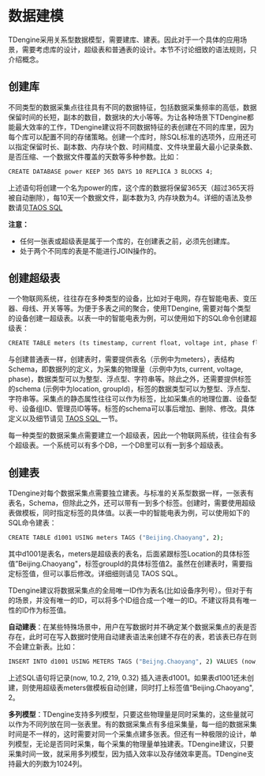 

# 数据建模

TDengine采用关系型数据模型，需要建库、建表。因此对于一个具体的应用场景，需要考虑库的设计，超级表和普通表的设计。本节不讨论细致的语法规则，只介绍概念。

## 创建库

不同类型的数据采集点往往具有不同的数据特征，包括数据采集频率的高低，数据保留时间的长短，副本的数目，数据块的大小等等。为让各种场景下TDengine都能最大效率的工作，TDengine建议将不同数据特征的表创建在不同的库里，因为每个库可以配置不同的存储策略。创建一个库时，除SQL标准的选项外，应用还可以指定保留时长、副本数、内存块个数、时间精度、文件块里最大最小记录条数、是否压缩、一个数据文件覆盖的天数等多种参数。比如：

```cmd
CREATE DATABASE power KEEP 365 DAYS 10 REPLICA 3 BLOCKS 4;
```
上述语句将创建一个名为power的库，这个库的数据将保留365天（超过365天将被自动删除），每10天一个数据文件，副本数为3, 内存块数为4。详细的语法及参数请见<a href="https://www.taosdata.com/cn/documentation20/taos-sql/">TAOS SQL </a>

**注意：**

- 任何一张表或超级表是属于一个库的，在创建表之前，必须先创建库。
- 处于两个不同库的表是不能进行JOIN操作的。

## 创建超级表
一个物联网系统，往往存在多种类型的设备，比如对于电网，存在智能电表、变压器、母线、开关等等。为便于多表之间的聚合，使用TDengine, 需要对每个类型的设备创建一超级表。以表一中的智能电表为例，可以使用如下的SQL命令创建超级表：
```cmd
CREATE TABLE meters (ts timestamp, current float, voltage int, phase float) TAGS (location binary(64), groupdId int);
```
与创建普通表一样，创建表时，需要提供表名（示例中为meters），表结构Schema，即数据列的定义，为采集的物理量（示例中为ts, current, voltage, phase)，数据类型可以为整型、浮点型、字符串等。除此之外，还需要提供标签的schema (示例中为location, groupId)，标签的数据类型可以为整型、浮点型、字符串等。采集点的静态属性往往可以作为标签，比如采集点的地理位置、设备型号、设备组ID、管理员ID等等。标签的schema可以事后增加、删除、修改。具体定义以及细节请见 <a href="https://www.taosdata.com/cn/documentation20/taos-sql/">TAOS SQL </a>一节。

每一种类型的数据采集点需要建立一个超级表，因此一个物联网系统，往往会有多个超级表。一个系统可以有多个DB，一个DB里可以有一到多个超级表。

## 创建表
TDengine对每个数据采集点需要独立建表。与标准的关系型数据一样，一张表有表名，Schema，但除此之外，还可以带有一到多个标签。创建时，需要使用超级表做模板，同时指定标签的具体值。以表一中的智能电表为例，可以使用如下的SQL命令建表：
```cmd
CREATE TABLE d1001 USING meters TAGS ("Beijing.Chaoyang", 2);
```
其中d1001是表名，meters是超级表的表名，后面紧跟标签Location的具体标签值”Beijing.Chaoyang"，标签groupId的具体标签值2。虽然在创建表时，需要指定标签值，但可以事后修改。详细细则请见 TAOS SQL。

TDengine建议将数据采集点的全局唯一ID作为表名(比如设备序列号）。但对于有的场景，并没有唯一的ID，可以将多个ID组合成一个唯一的ID。不建议将具有唯一性的ID作为标签值。  
  
**自动建表**：在某些特殊场景中，用户在写数据时并不确定某个数据采集点的表是否存在，此时可在写入数据时使用自动建表语法来创建不存在的表，若该表已存在则不会建立新表。比如：

```cmd
INSERT INTO d1001 USING METERS TAGS ("Beijng.Chaoyang", 2) VALUES (now, 10.2, 219, 0.32);
```
上述SQL语句将记录(now, 10.2, 219, 0.32) 插入进表d1001。如果表d1001还未创建，则使用超级表meters做模板自动创建，同时打上标签值“Beijing.Chaoyang", 2。  
  
**多列模型**：TDengine支持多列模型，只要这些物理量是同时采集的，这些量就可以作为不同列放在同一张表里。有的数据采集点有多组采集量，每一组的数据采集时间是不一样的，这时需要对同一个采集点建多张表。但还有一种极限的设计，单列模型，无论是否同时采集，每个采集的物理量单独建表。TDengine建议，只要采集时间一致，就采用多列模型，因为插入效率以及存储效率更高。TDengine支持最大的列数为1024列。

